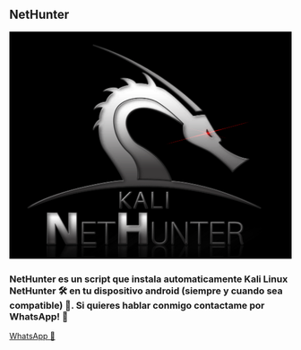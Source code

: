## NetHunter 
![](https://github.com/DarkNuke090/NetHunter/blob/main/src/nethunter.png)
### NetHunter es un script que instala automaticamente Kali Linux NetHunter 🛠 en tu dispositivo android (siempre y cuando sea compatible) 🌝. Si quieres hablar conmigo contactame por WhatsApp! 🌚
[WhatsApp 🍕](http://wa.me/13142001563)
